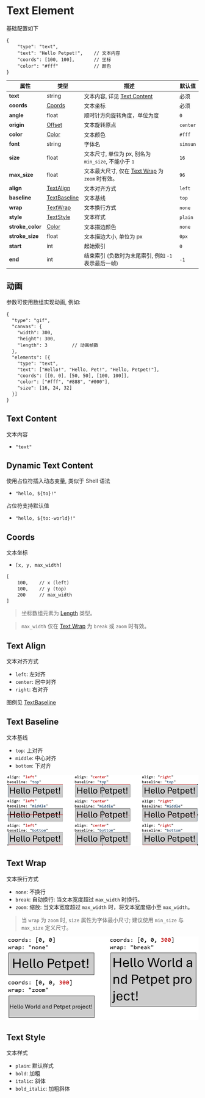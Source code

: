 # Text Element

基础配置如下

```jsonc
{
    "type": "text",
    "text": "Hello Petpet!",    // 文本内容
    "coords": [100, 100],       // 坐标
    "color": "#fff"             // 颜色
}
```

| **属性**           | **类型**                         | **描述**                                           | **默认值**  |
|------------------|--------------------------------|--------------------------------------------------|----------|
| **text**         | string                         | 文本内容, 详见 [Text Content](#text-content)           | 必须       |
| **coords**       | [Coords](#coords)              | 文本坐标                                             | 必须       |
| **angle**        | float                          | 顺时针方向旋转角度，单位为度                                   | `0`      |
| **origin**       | [Offset](./length.md#offset)   | 文本旋转原点                                           | `center` |
| **color**        | [Color](./types.md#color)      | 文本颜色                                             | `#fff`   |
| **font**         | string                         | 字体名                                              | `simsun` |
| **size**         | float                          | 文本尺寸, 单位为 px, 别名为 `min_size`, 不能小于 `1`           | `16`     |
| **max_size**     | float                          | 文本最大尺寸, 仅在 [Text Wrap](#text-wrap) 为 `zoom` 时有效。 | `96`     |
| **align**        | [TextAlign](#text-align)       | 文本对齐方式                                           | `left`   |
| **baseline**     | [TextBaseline](#text-baseline) | 文本基线                                             | `top`    |
| **wrap**         | [TextWrap](#text-wrap)         | 文本换行方式                                           | `none`   |
| **style**        | [TextStyle](#text-style)       | 文本样式                                             | `plain`  |
| **stroke_color** | [Color](./types.md#color)      | 文本描边颜色                                           | `none`   |
| **stroke_size**  | float                          | 文本描边大小, 单位为 px                                   | `0px`    |
| **start**        | int                            | 起始索引                                             | `0`      |
| **end**          | int                            | 结束索引 (负数时为末尾索引, 例如 `-1` 表示最后一帧)                  | `-1`     |

## 动画

参数可使用数组实现动画, 例如:

```jsonc
{
  "type": "gif",
  "canvas": {
    "width": 300,
    "height": 300,
    "length": 3         // 动画帧数
  },
  "elements": [{
    "type": "text",
    "text": ["Hello!", "Hello, Pet!", "Hello, Petpet!"],
    "coords": [[0, 0], [50, 50], [100, 100]],
    "color": ["#fff", "#888", "#000"],
    "size": [16, 24, 32]
  }]
}
```

## Text Content

文本内容

- `"text"`

## Dynamic Text Content

使用占位符插入动态变量, 类似于 Shell 语法

- `"hello, ${to}!"`

占位符支持默认值

- `"hello, ${to:-world}!"`

## Coords

文本坐标

- `[x, y, max_width]`

```jsonc
[
    100,    // x (left)
    100,    // y (top)
    200     // max_width
]
```

> 坐标数组元素为 [Length](./length.md) 类型。

> `max_width` 仅在 [Text Wrap](#text-wrap) 为 `break` 或 `zoom` 时有效。

## Text Align

文本对齐方式

- `left`: 左对齐
- `center`: 居中对齐
- `right`: 右对齐

图例见 [TextBaseline](#text-baseline)

## Text Baseline

文本基线

- `top`: 上对齐
- `middle`: 中心对齐
- `bottom`: 下对齐

![align and baseline](../images/align-baseline.png)

## Text Wrap

文本换行方式

- `none`: 不换行
- `break`: 自动换行: 当文本宽度超过 `max_width` 时换行。
- `zoom`: 缩放: 当文本宽度超过 `max_width` 时，将文本宽度缩小至 `max_width`。

> 当 `wrap` 为 `zoom` 时, `size` 属性为字体最小尺寸; 建议使用 `min_size` 与 `max_size` 定义尺寸。

![wrap](../images/wrap.png)

## Text Style

文本样式

- `plain`: 默认样式
- `bold`: 加粗
- `italic`: 斜体
- `bold_italic`: 加粗斜体
